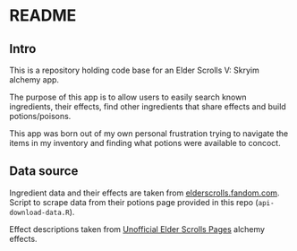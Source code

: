 # README

## Intro

This is a repository holding code base for an Elder Scrolls V: Skryim alchemy app.

The purpose of this app is to allow users to easily search known ingredients, their effects, find other ingredients that share effects and build potions/poisons.

This app was born out of my own personal frustration trying to navigate the items in my inventory and finding what potions were available to concoct.

## Data source

Ingredient data and their effects are taken from [elderscrolls.fandom.com](https://elderscrolls.fandom.com/wiki/Created_Potions_(Skyrim)). Script to scrape data from their potions page provided in this repo (`api-download-data.R`).

Effect descriptions taken from [Unofficial Elder Scrolls Pages](https://en.uesp.net/wiki/Skyrim:Alchemy_Effects#Effect_List) alchemy effects.

